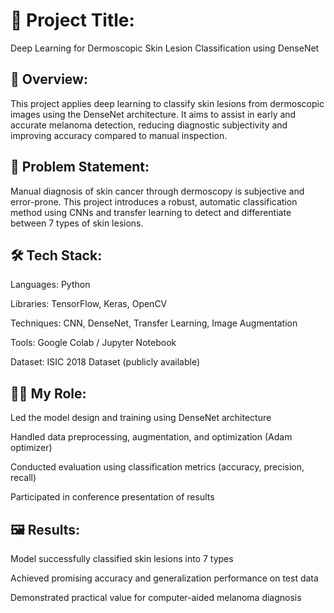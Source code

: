 # 📌 Project Title:
Deep Learning for Dermoscopic Skin Lesion Classification using DenseNet

## 🧠 Overview:
This project applies deep learning to classify skin lesions from dermoscopic images using the DenseNet architecture. It aims to assist in early and accurate melanoma detection, reducing diagnostic subjectivity and improving accuracy compared to manual inspection.

## 🎯 Problem Statement:
Manual diagnosis of skin cancer through dermoscopy is subjective and error-prone. This project introduces a robust, automatic classification method using CNNs and transfer learning to detect and differentiate between 7 types of skin lesions.

## 🛠️ Tech Stack:
Languages: Python

Libraries: TensorFlow, Keras, OpenCV

Techniques: CNN, DenseNet, Transfer Learning, Image Augmentation

Tools: Google Colab / Jupyter Notebook

Dataset: ISIC 2018 Dataset (publicly available)

## 👨‍💻 My Role:
Led the model design and training using DenseNet architecture

Handled data preprocessing, augmentation, and optimization (Adam optimizer)

Conducted evaluation using classification metrics (accuracy, precision, recall)

Participated in conference presentation of results

## 🖼️ Results:
Model successfully classified skin lesions into 7 types

Achieved promising accuracy and generalization performance on test data

Demonstrated practical value for computer-aided melanoma diagnosis
